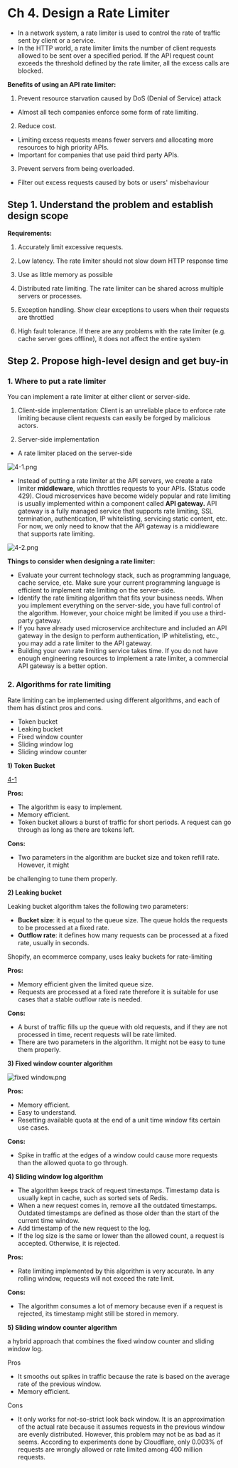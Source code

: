 # Ch 4. Design a Rate Limiter

- In a network system, a rate limiter is used to control the rate of traffic sent by client or a service.
- In the HTTP world, a rate limiter limits the number of client requests allowed to be sent over a specified period. If the API request count exceeds the threshold defined by the rate limiter, all the excess calls are blocked.

**Benefits of using an API rate limiter:**

1. Prevent resource starvation caused by DoS (Denial of Service) attack

- Almost all tech companies enforce some form of rate limiting.

2. Reduce cost.

- Limiting excess requests means fewer servers and allocating more resources to high priority APIs.
- Important for companies that use paid third party APIs.

3. Prevent servers from being overloaded.

- Filter out excess requests caused by bots or users' misbehaviour

## Step 1. Understand the problem and establish design scope

**Requirements:**

1. Accurately limit excessive requests.

2. Low latency. The rate limiter should not slow down HTTP response time

3. Use as little memory as possible

4. Distributed rate limiting. The rate limiter can be shared across multiple servers or processes.

5. Exception handling. Show clear exceptions to users when their requests are throttled

6. High fault tolerance. If there are any problems with the rate limiter (e.g. cache server goes offline), it does not affect the entire system

## Step 2. Propose high-level design and get buy-in

### **1. Where to put a rate limiter**

You can implement a rate limiter at either client or server-side.

1. Client-side implementation: Client is an unreliable place to enforce rate limiting because client requests can easily be forged by malicious actors.

2. Server-side implementation

- A rate limiter placed on the server-side

![4-1.png](https://prod-files-secure.s3.us-west-2.amazonaws.com/a9c4bb22-cbaf-40b9-8b2f-9c9ab54db7ec/60b47fa7-c938-4437-9b31-779bb3006c48/4-1.png)

- Instead of putting a rate limiter at the API servers, we create a rate limiter **middleware**, which throttles requests to your APIs. (Status code 429). Cloud microservices have become widely popular and rate limiting is usually implemented within a component called **API gateway.** API gateway is a fully managed service that supports rate limiting, SSL termination, authentication, IP whitelisting, servicing static content, etc. For now, we only need to know that the API gateway is a middleware that supports rate limiting.

![4-2.png](https://prod-files-secure.s3.us-west-2.amazonaws.com/a9c4bb22-cbaf-40b9-8b2f-9c9ab54db7ec/41784007-0ff7-43bc-b01c-58df02f8e04f/4-2.png)

**Things to consider when designing a rate limiter:**

- Evaluate your current technology stack, such as programming language, cache service, etc. Make sure your current programming language is efficient to implement rate limiting on the server-side.
- Identify the rate limiting algorithm that fits your business needs. When you implement everything on the server-side, you have full control of the algorithm. However, your choice might be limited if you use a third-party gateway.
- If you have already used microservice architecture and included an API gateway in the design to perform authentication, IP whitelisting, etc., you may add a rate limiter to the API gateway.
- Building your own rate limiting service takes time. If you do not have enough engineering resources to implement a rate limiter, a commercial API gateway is a better option.

### **2. Algorithms for rate limiting**

Rate limiting can be implemented using different algorithms, and each of them has distinct pros and cons.

- Token bucket
- Leaking bucket
- Fixed window counter
- Sliding window log
- Sliding window counter

**1) Token Bucket**

[4-1](./images/4-1.png)

**Pros:**

- The algorithm is easy to implement.
- Memory efficient.
- Token bucket allows a burst of traffic for short periods. A request can go through as long
  as there are tokens left.

**Cons:**

- Two parameters in the algorithm are bucket size and token refill rate. However, it might

be challenging to tune them properly.

**2) Leaking bucket**

Leaking bucket algorithm takes the following two parameters:

- **Bucket size**: it is equal to the queue size. The queue holds the requests to be processed at
  a fixed rate.
- **Outflow rate**: it defines how many requests can be processed at a fixed rate, usually in
  seconds.

Shopify, an ecommerce company, uses leaky buckets for rate-limiting

**Pros:**

- Memory efficient given the limited queue size.
- Requests are processed at a fixed rate therefore it is suitable for use cases that a stable
  outflow rate is needed.

**Cons:**

- A burst of traffic fills up the queue with old requests, and if they are not processed in
  time, recent requests will be rate limited.
- There are two parameters in the algorithm. It might not be easy to tune them properly.

**3) Fixed window counter algorithm**

![fixed window.png](https://prod-files-secure.s3.us-west-2.amazonaws.com/a9c4bb22-cbaf-40b9-8b2f-9c9ab54db7ec/9bc18a63-c8d0-4762-a660-30bfc71d3116/fixed_window.png)

**Pros:**

- Memory efficient.
- Easy to understand.
- Resetting available quota at the end of a unit time window fits certain use cases.

**Cons:**

- Spike in traffic at the edges of a window could cause more requests than the allowed
  quota to go through.

**4) Sliding window log algorithm**

- The algorithm keeps track of request timestamps. Timestamp data is usually kept in cache, such as sorted sets of Redis.
- When a new request comes in, remove all the outdated timestamps. Outdated timestamps are defined as those older than the start of the current time window.
- Add timestamp of the new request to the log.
- If the log size is the same or lower than the allowed count, a request is accepted. Otherwise, it is rejected.

**Pros:**

- Rate limiting implemented by this algorithm is very accurate. In any rolling window, requests will not exceed the rate limit.

**Cons:**

- The algorithm consumes a lot of memory because even if a request is rejected, its timestamp might still be stored in memory.

**5) Sliding window counter algorithm**

a hybrid approach that combines the fixed window counter and sliding window log.

Pros

- It smooths out spikes in traffic because the rate is based on the average rate of the previous window.
- Memory efficient.

Cons

- It only works for not-so-strict look back window. It is an approximation of the actual rate because it assumes requests in the previous window are evenly distributed. However, this problem may not be as bad as it seems. According to experiments done by Cloudflare, only 0.003% of requests are wrongly allowed or rate limited among 400 million requests.
